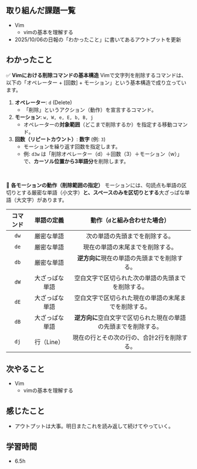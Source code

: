 ## 取り組んだ課題一覧
- Vim
    - vimの基本を理解する
- 2025/10/06の日報の「わかったこと」に書いてあるアウトプットを更新

## わかったこと
✅ **Vimにおける削除コマンドの基本構造**
Vimで文字列を削除するコマンドは、以下の「オペレーター + [回数] + モーション」という基本構造で成り立っています。
1. **オペレーター**: `d` (Delete)
    - 「削除」というアクション（動作）を宣言するコマンド。
2. **モーション**: `w, W, e, E, b, B, j`
    - オペレーターの**対象範囲**（どこまで削除するか）を指定する移動コマンド。
3. **回数（リピートカウント）**: **数字** (例: `3`)
    - モーションを繰り返す回数を指定します。
    - 例: `d3w` は「削除オペレーター（d）＋回数（3）＋モーション（w）」で、**カーソル位置から3単語分**を削除します。

<br>

📝 **各モーションの動作（削除範囲の指定）**
モーションには、句読点も単語の区切りとする厳密な単語（小文字）**と、スペースのみを区切りとする**大ざっぱな単語（大文字）があります。

|コマンド|単語の定義|動作（`d`と組み合わせた場合）|
|:---------:|:-----------:|:----------------------------------:|
|`dw`|厳密な単語|次の単語の先頭までを削除する。|
|`de`|厳密な単語|現在の単語の末尾までを削除する。|
|`db`|厳密な単語|**逆方向に**現在の単語の先頭までを削除する。|
|`dW`|大ざっぱな単語|空白文字で区切られた次の単語の先頭までを削除する。|
|`dE`|大ざっぱな単語|空白文字で区切られた現在の単語の末尾までを削除する。|
|`dB`|大ざっぱな単語|**逆方向に**空白文字で区切られた現在の単語の先頭までを削除する。|
|`dj`|行（Line）|現在の行とその次の行の、合計2行を削除する。|

## 次やること
- Vim
    - vimの基本を理解する

## 感じたこと
- アウトプットは大事。明日またこれを読み返して続けてやっていく。

## 学習時間
- 6.5h